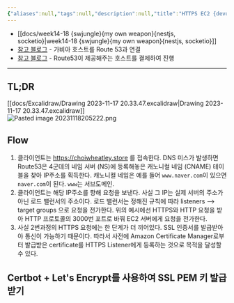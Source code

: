 ```yaml
---
{"aliases":null,"tags":null,"description":null,"title":"HTTPS EC2 {devops}","created":"2023-11-17T14:45:08","updated":"2024-08-21T10:49:19","dg-publish":true,"permalink":"/docs/HTTPS EC2 {devops}/","dgPassFrontmatter":true}
---
```


- [[docs/week14-18 {swjungle}{my own weapon}{nestjs, socketio}\|week14-18 {swjungle}{my own weapon}{nestjs, socketio}]]
- [참고 블로그](https://velog.io/@server30sopt/EC2-HTTPS%EB%A1%9C-%EC%97%B0%EA%B2%B0%ED%95%98%EA%B8%B0) - 가비아 호스트를 Route 53과 연결
- [참고 블로그](https://it-eldorado.tistory.com/117) - Route53이 제공해주는 호스트를 결제하여 진행
___

## TL;DR

[[docs/Excalidraw/Drawing 2023-11-17 20.33.47.excalidraw\|Drawing 2023-11-17 20.33.47.excalidraw]]  
![Pasted image 20231118205222.png](/img/user/docs/assets/Pasted%20image%2020231118205222.png)

## Flow

1. 클라이언트는 <https://choiwheatley.store> 를 접속한다. DNS 미스가 발생하면 Route53은 4군데의 네임 서버 (NS)에 등록해놓은 캐노니컬 네임 (CNAME) 테이블을 찾아 IP주소를 획득한다. 캐노니컬 네임은 예를 들어 `www.naver.com`이 있으면 `naver.com`이 된다. `www`는 서브도메인.
2. 클라이언트는 해당 IP주소를 향해 요청을 보낸다. 사실 그 IP는 실제 서버의 주소가 아닌 로드 밸런서의 주소이다. 로드 밸런서는 정해진 규칙에 따라 listeners ⟶ target groups 으로 요청을 전가한다. 위의 예시에선 HTTPS와 HTTP 요청을 받아 HTTP 프로토콜의 3000번 포트로 바꿔 EC2 서버에게 요청을 전가한다.
3. 사실 2번과정의 HTTPS 요청에는 한 단계가 더 끼어있다. SSL 인증서를 발급받아야 통신이 가능하기 때문이다. 따라서 사전에 Amazon Certificate Manager로부터 발급받은 certificate를 HTTPS Listener에게 등록하는 것으로 목적을 달성할 수 있다.

## Certbot + Let's Encrypt를 사용하여 SSL PEM 키 발급받기

